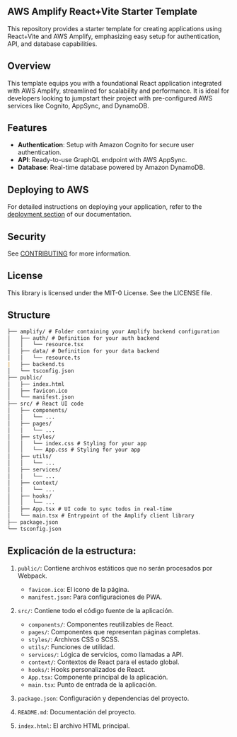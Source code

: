 ## AWS Amplify React+Vite Starter Template

This repository provides a starter template for creating applications using React+Vite and AWS Amplify, emphasizing easy setup for authentication, API, and database capabilities.

## Overview

This template equips you with a foundational React application integrated with AWS Amplify, streamlined for scalability and performance. It is ideal for developers looking to jumpstart their project with pre-configured AWS services like Cognito, AppSync, and DynamoDB.

## Features

- **Authentication**: Setup with Amazon Cognito for secure user authentication.
- **API**: Ready-to-use GraphQL endpoint with AWS AppSync.
- **Database**: Real-time database powered by Amazon DynamoDB.

## Deploying to AWS

For detailed instructions on deploying your application, refer to the [deployment section](https://docs.amplify.aws/react/start/quickstart/#deploy-a-fullstack-app-to-aws) of our documentation.

## Security

See [CONTRIBUTING](CONTRIBUTING.md#security-issue-notifications) for more information.

## License

This library is licensed under the MIT-0 License. See the LICENSE file.

## Structure
```markdown
├── amplify/ # Folder containing your Amplify backend configuration
│   ├── auth/ # Definition for your auth backend
│   │   └── resource.tsx
│   ├── data/ # Definition for your data backend
│   │   └── resource.ts
|   ├── backend.ts
│   └── tsconfig.json
├── public/
│   ├── index.html
│   ├── favicon.ico
│   └── manifest.json
├── src/ # React UI code
│   ├── components/
│   │   └── ...
│   ├── pages/
│   │   └── ...
│   ├── styles/
│   │   └── index.css # Styling for your app
│   │   └── App.css # Styling for your app
│   ├── utils/
│   │   └── ...
│   ├── services/
│   │   └── ...
│   ├── context/
│   │   └── ...
│   ├── hooks/
│   │   └── ...
│   ├── App.tsx # UI code to sync todos in real-time
│   └── main.tsx # Entrypoint of the Amplify client library
├── package.json
└── tsconfig.json
```


## Explicación de la estructura:

1. `public/`: Contiene archivos estáticos que no serán procesados por Webpack.
   - `favicon.ico`: El icono de la página.
   - `manifest.json`: Para configuraciones de PWA.

2. `src/`: Contiene todo el código fuente de la aplicación.
   - `components/`: Componentes reutilizables de React.
   - `pages/`: Componentes que representan páginas completas.
   - `styles/`: Archivos CSS o SCSS.
   - `utils/`: Funciones de utilidad.
   - `services/`: Lógica de servicios, como llamadas a API.
   - `context/`: Contextos de React para el estado global.
   - `hooks/`: Hooks personalizados de React.
   - `App.tsx`: Componente principal de la aplicación.
   - `main.tsx`: Punto de entrada de la aplicación.

3. `package.json`: Configuración y dependencias del proyecto.
4. `README.md`: Documentación del proyecto.
5. `index.html`: El archivo HTML principal.